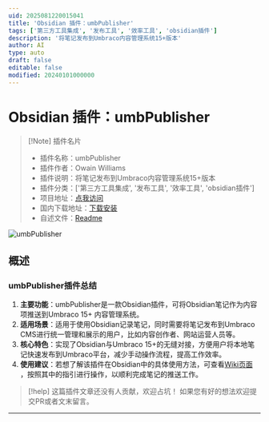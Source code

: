 ```yaml
---
uid: 2025081220015041
title: 'Obsidian 插件：umbPublisher'
tags: ['第三方工具集成', '发布工具', '效率工具', 'obsidian插件']
description: '将笔记发布到Umbraco内容管理系统15+版本'
author: AI
type: auto
draft: false
editable: false
modified: 20240101000000
---
```


# Obsidian 插件：umbPublisher

> [!Note] 插件名片
> - 插件名称：umbPublisher
> - 插件作者：Owain Williams
> - 插件说明：将笔记发布到Umbraco内容管理系统15+版本
> - 插件分类：['第三方工具集成', '发布工具', '效率工具', 'obsidian插件']
> - 项目地址：[点我访问](https://github.com/owainwilliams/umbpublisher)
> - 国内下载地址：[下载安装](https://pkmer.cn/products/plugin/pluginMarket/?umbpublisher)
> - 自述文件：[Readme](https://ghproxy.net/https://raw.githubusercontent.com/owainwilliams/umbpublisher/master/README.md)

![umbPublisher](https://cdn.pkmer.cn/covers/umbpublisher_html_0.png!pkmer)

## 概述

### umbPublisher插件总结
1. **主要功能**：umbPublisher是一款Obsidian插件，可将Obsidian笔记作为内容项推送到Umbraco 15+ 内容管理系统。
2. **适用场景**：适用于使用Obsidian记录笔记，同时需要将笔记发布到Umbraco CMS进行统一管理和展示的用户，比如内容创作者、网站运营人员等。
3. **核心特色**：实现了Obsidian与Umbraco 15+的无缝对接，方便用户将本地笔记快速发布到Umbraco平台，减少手动操作流程，提高工作效率。
4. **使用建议**：若想了解该插件在Obsidian中的具体使用方法，可查看[Wiki页面](https://github.com/OwainWilliams/umbpublisher/wiki) ，按照其中的指引进行操作，以顺利完成笔记的推送工作。


> [!help] 
> 这篇插件文章还没有人贡献，欢迎占坑！
> 如果您有好的想法欢迎提交PR或者文末留言。
> 

---


